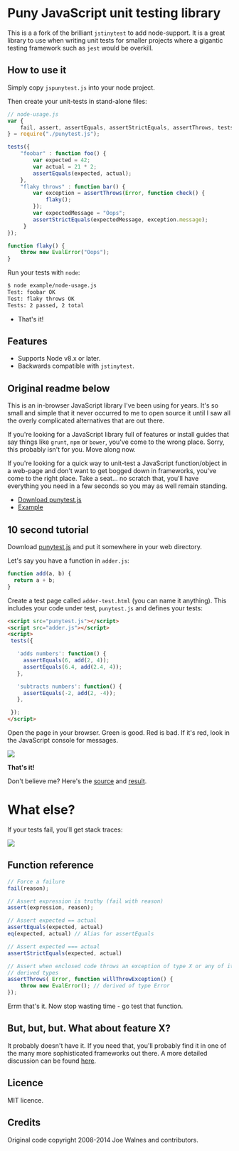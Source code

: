 Puny JavaScript unit testing library
=======================================

This is a a fork of the brilliant `jstinytest` to add node-support.
It is a great library to use when writing unit tests for smaller projects where a gigantic testing framework such as `jest` would be overkill.

## How to use it
Simply copy `jspunytest.js` into your node project.

Then create your unit-tests in stand-alone files:

```javascript
// node-usage.js
var {
    fail, assert, assertEquals, assertStrictEquals, assertThrows, tests
} = require("./punytest.js");

tests({
    "foobar" : function foo() {
        var expected = 42;
        var actual = 21 * 2;
        assertEquals(expected, actual);
    },
    "flaky throws" : function bar() {
        var exception = assertThrows(Error, function check() {
            flaky();
        });
        var expectedMessage = "Oops";
        assertStrictEquals(expectedMessage, exception.message);
     }
});

function flaky() {
    throw new EvalError("Oops");
}
```

Run your tests with `node`:

```bash
$ node example/node-usage.js
Test: foobar OK
Test: flaky throws OK
Tests: 2 passed, 2 total
```

* That's it!

## Features
* Supports Node v8.x or later.
* Backwards compatible with `jstinytest`.

## Original readme below
This is an in-browser JavaScript library I've been using for years. It's so small and simple that it never occurred to me to open source it until I saw all the overly complicated alternatives that are out there.

If you're looking for a JavaScript library full of features or install guides that say things like `grunt`, `npm` or `bower`, you've come to the wrong place. Sorry, this probably isn't for you. Move along now.

If you're looking for a quick way to unit-test a JavaScript function/object in a web-page and don't want to get bogged down in frameworks, you've come to the right place. Take a seat... no scratch that, you'll have everything you need in a few seconds so you may as well remain standing.

*   [Download punytest.js](https://rawgit.com/ullenius/jspunytest/master/punytest.js)
*   [Example](https://github.com/ullenius/jspunytest/tree/master/example)

10 second tutorial
------------------

Download [punytest.js](https://rawgit.com/ullenius/jspunytest/master/punytest.js) and put it somewhere in your web directory.

Let's say you have a function in `adder.js`:

```javascript
function add(a, b) {
  return a + b;
}
```

Create a test page called `adder-test.html` (you can name it anything). This includes your code under test, `punytest.js` and defines your tests:

```html
<script src="punytest.js"></script>
<script src="adder.js"></script>
<script>
 tests({

   'adds numbers': function() {
     assertEquals(6, add(2, 4));
     assertEquals(6.4, add(2.4, 4));
   },

   'subtracts numbers': function() {
     assertEquals(-2, add(2, -4));
   },

 });
</script>
```

Open the page in your browser. Green is good. Red is bad. If it's red, look in the JavaScript console for messages.

![](./screenshots/results-green.png)

**That's it!**

Don't believe me? Here's the [source](https://github.com/ullenius/jspunytest/tree/master/example) and [result](https://rawgit.com/ullenius/jspunytest/master/example/adder-test.html).

What else?
==========

If your tests fail, you'll get stack traces:

![](./screenshots/results-red.png)

Function reference
------------------

```javascript
// Force a failure
fail(reason);

// Assert expression is truthy (fail with reason)
assert(expression, reason);

// Assert expected == actual
assertEquals(expected, actual)
eq(expected, actual) // Alias for assertEquals

// Assert expected === actual
assertStrictEquals(expected, actual)

// Assert when enclosed code throws an exception of type X or any of its
// derived types
assertThrows( Error, function willThrowException() {
    throw new EvalError(); // derived of type Error
});
```

Errm that's it. Now stop wasting time - go test that function.

But, but, but. What about feature X?
------------------------------------

It probably doesn't have it. If you need that, you'll probably find it in one of the many more sophisticated frameworks out there. A more detailed discussion can be found [here](http://www.pinterest.com/pin/61431982391077742/).

## Licence
MIT licence.

## Credits
Original code copyright 2008-2014 Joe Walnes and contributors.
